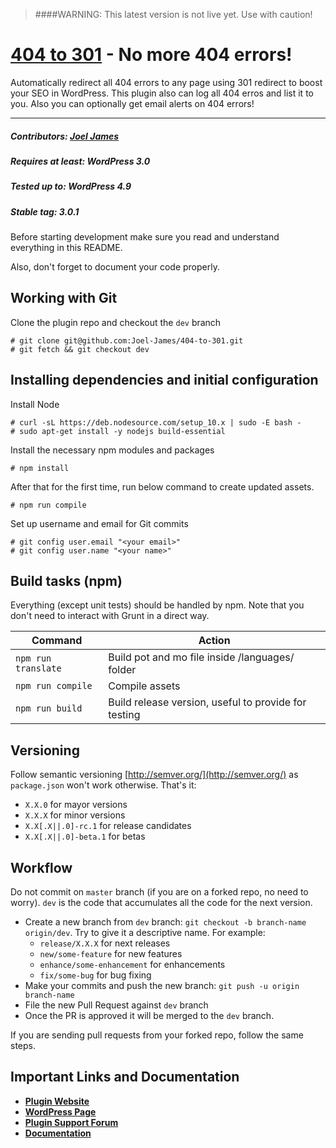 > ####WARNING: This latest version is not live yet. Use with caution!

# [404 to 301](https://wordpress.org/plugins/404-to-301) - No more 404 errors!

Automatically redirect all 404 errors to any page using 301 redirect to boost your SEO in WordPress. This plugin also can log all 404 erros and list it to you. Also you can optionally get email alerts on 404 errors!

<hr/>

##### Contributors: <a href="https://github.com/joel-james/">Joel James</a>
##### Requires at least: WordPress 3.0
##### Tested up to: WordPress 4.9
##### Stable tag: 3.0.1

Before starting development make sure you read and understand everything in this README.

Also, don't forget to document your code properly.

## Working with Git

Clone the plugin repo and checkout the `dev` branch

```
# git clone git@github.com:Joel-James/404-to-301.git
# git fetch && git checkout dev
```

## Installing dependencies and initial configuration

Install Node
```
# curl -sL https://deb.nodesource.com/setup_10.x | sudo -E bash -
# sudo apt-get install -y nodejs build-essential
```

Install the necessary npm modules and packages
```
# npm install
``` 

After that for the first time, run below command to create updated assets.
```
# npm run compile
``` 

Set up username and email for Git commits
```
# git config user.email "<your email>"
# git config user.name "<your name>"
```

## Build tasks (npm)

Everything (except unit tests) should be handled by npm. Note that you don't need to interact with Grunt in a direct way.

Command | Action
------- | ------
`npm run translate` | Build pot and mo file inside /languages/ folder
`npm run compile` | Compile assets
`npm run build` | Build release version, useful to provide for testing

## Versioning

Follow semantic versioning [http://semver.org/](http://semver.org/) as `package.json` won't work otherwise. That's it:

- `X.X.0` for mayor versions
- `X.X.X` for minor versions
- `X.X[.X||.0]-rc.1` for release candidates
- `X.X[.X||.0]-beta.1` for betas

## Workflow

Do not commit on `master` branch (if you are on a forked repo, no need to worry). `dev` is the code
that accumulates all the code for the next version.

- Create a new branch from `dev` branch: `git checkout -b branch-name origin/dev`. Try to give it a descriptive name. For example:
    * `release/X.X.X` for next releases
    * `new/some-feature` for new features
    * `enhance/some-enhancement` for enhancements
    * `fix/some-bug` for bug fixing
- Make your commits and push the new branch: `git push -u origin branch-name`
- File the new Pull Request against `dev` branch
- Once the PR is approved it will be merged to the `dev` branch.

If you are sending pull requests from your forked repo, follow the same steps.

## Important Links and Documentation

- <a href="https://duckdev.com/products/404-to-301/"><strong>Plugin Website</strong></a>
- <a href="https://wordpress.org/plugins/404-to-301/"><strong>WordPress Page</strong></a>
- <a href="https://wordpress.org/support/plugin/404-to-301/"><strong>Plugin Support Forum</strong></a>
- <a href="https://duckdev.com/support/docs/category/404-to-301/"><strong>Documentation</strong></a>

